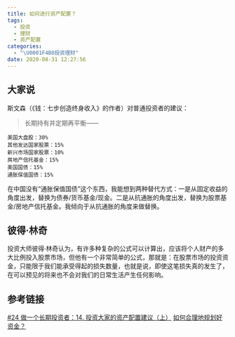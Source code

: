 ```yaml
---
title: 如何进行资产配置？
tags:
  - 投资
  - 理财
  - 资产配置
categories:
  - "\U0001F4B0投资理财"
date: 2020-08-31 12:27:56
---
```

## 大家说
斯文森（《钱：七步创造终身收入》的作者）对普通投资者的建议：

> 长期持有并定期再平衡——
 ```plain
美国大盘股：30% 
其他发达国家股票：15% 
新兴市场国家股票：10% 
房地产信托基金：15% 
美国国债：15% 
通胀保值国债：15% 
 ```

在中国没有“通胀保值国债”这个东西，我能想到两种替代方式：一是从固定收益的角度出发，替换为债券/货币基金/现金。二是从抗通胀的角度出发，替换为股票基金/房地产信托基金。我倾向于从抗通胀的角度来做替换。

## 彼得·林奇
投资大师彼得·林奇认为，有许多种复杂的公式可以计算出，应该将个人财产的多大比例投入股票市场，但他有一个非常简单的公式，那就是：在股票市场的投资资金，只能限于我们能承受得起的损失数量，也就是说，即使这笔损失真的发生了，在可以预见的将来也不会对我们的日常生活产生任何影响。

## 参考链接
[#24 做一个长期投资者：14. 投资大家的资产配置建议（上）](https://mp.weixin.qq.com/s/L_cwXMdb1V80K6vcghYR_Q)
[如何合理地规划好资金？](https://mp.weixin.qq.com/s/fOLyc96P8WhUGtammIndfQ)
